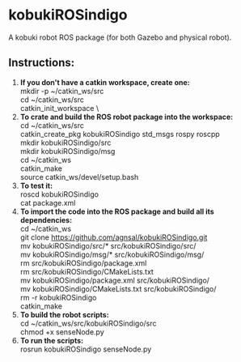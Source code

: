 # kobukiROSindigo
A kobuki robot ROS package (for both Gazebo and physical robot).

## Instructions:
1. **If you don't have a  catkin workspace, create one:** \
  mkdir -p ~/catkin_ws/src \
  cd ~/catkin_ws/src \
  catkin_init_workspace \
2. **To crate and build the ROS robot package into the workspace:** \
  cd ~/catkin_ws/src \
  catkin_create_pkg kobukiROSindigo std_msgs rospy roscpp \
  mkdir kobukiROSindigo/src \
  mkdir kobukiROSindigo/msg \
  cd ~/catkin_ws \
  catkin_make \
  source catkin_ws/devel/setup.bash
3. **To test it:** \
  roscd kobukiROSindigo \
  cat package.xml
5. **To import the code into the ROS package and build all its dependencies:** \
  cd ~/catkin_ws \
  git clone https://github.com/agnsal/kobukiROSindigo.git \
  mv kobukiROSindigo/src/* src/kobukiROSindigo/src/ \
  mv kobukiROSindigo/msg/* src/kobukiROSindigo/msg/ \
  rm src/kobukiROSindigo/package.xml \
  rm src/kobukiROSindigo/CMakeLists.txt \
  mv kobukiROSindigo/package.xml src/kobukiROSindigo/ \
  mv kobukiROSindigo/CMakeLists.txt src/kobukiROSindigo/ \
  rm -r kobukiROSindigo \
  catkin_make
6. **To build the robot scripts:** \
  cd ~/catkin_ws/src/kobukiROSindigo/src \
  chmod +x senseNode.py 
7. **To run the scripts:** \
  rosrun kobukiROSindigo senseNode.py
